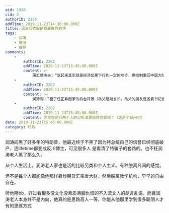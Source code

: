 ```yaml
---
aid: 1938
cid: 2
authorID: 2156
addTime: 2019-11-23T14:30:00.000Z
title: 润涛阎依旧是我最推荐的博
tags:
    - 润涛
    - 依旧
    - 推荐
comments:
    -
        authorID: 2202
        addTime: 2019-11-23T15:45:00.000Z
        content: >-
            蒲汇塘渔夫：“说起来其实就是经济如果下行到一定的地步，供给制重回中国大陆是完全可能的，当然这之前会发生的事情就是新的公私合营，以暴力手段将民营资产收入“国家”，其实，去年就有人放风了，搞得人心惶惶，而且我相信私底下已经开始动作了，例如在私营企业强行设立党委或者党支部，逐渐把企业的主导权收到党委或者党支部来，因为当今的包子皇帝说的很明白，党要管一切。而一些大企业的头头脑脑也被逼着去向党效忠，最滑稽的就是几个有名的网络巨头的一把手去朝圣红色根据地，还要穿上红军的服装。这种信号如果你还看不懂的话，那就是自己的问题了。而像华为这样的大企业，自然也面临这样的问题了，所以任总很早就安排自己的女儿加入外国籍了，在加拿大留下血脉，以防被斩草除根。而去年很多人因为忧郁症而死亡（典型的海南航空的王某人在法国跳古堡），更是敲响了警钟，这点我相信任总这么聪明的人早就感受到了。所以才会有赶紧让自己的宝贝自投罗网，以保性命的惊人举动。当然，旁人以为是美帝对华为的打压，这就是事情看上去很自然的原因，也是任总厉害的地方。”
    -
        authorID: 2202
        addTime: 2019-11-23T15:45:00.000Z
        content: >-
            润涛阎：“至于任正非起家的后台背景（岳父是副省长，岳父的朋友是省委书记曾当过周恩来的秘书）这里不多着笔墨，大家都清楚这个世界上家庭背景对个人在商界、政界、军界起到的巨大资源作用。虽然我们必须承认任正非有极强的商业头脑和执行力，然而，事实证明他缺乏对形势的判断力。如果任正非认为华为公司那是他的家族企业，跟川普与伊万卡一样，“父女分别当第一把手第二把手，父退休后女接班”模式，那简直就是误判。这道理他自己应该清楚：中国所谓的民办企业，都与政府有着千丝万缕的联系，华为里有多少高官家族在里边吃白食，他自己不用手指头掰扯也不会算错。如果说徐明死后任正非还看不透大势还有情可原，肖建华、吴小晖被抓后，任正非就该当机立断让女儿金盆洗手，远离公司，做一个家庭主妇，毕竟钱、豪宅多到这辈子她也挥霍不完了。出来混总是要还的，你任正非不想还，留给女儿还？如果说李嘉诚能跑掉，任正非想跑恐怕也跑不掉，那让女儿金盆洗手总该做得到吧？可任正非的打算是：自己退休后华为的掌门人就是自己的大女儿孟晚舟。”
    -
        authorID: 2202
        addTime: 2019-11-23T15:45:00.000Z
        content: 你觉得他们两个人的分析谁更站得住脚呢？（这是个疑问句）
date: 2019-11-23T15:45:00.000Z
category: 时政
---
```


润涛阎黑了好多年的特朗普，他最近终于不黑了因为特总统自己的信誉已经彻底破产，连lifetime都变成反川博主，可见很多人 是看清了特骗子的套路的。也不枉润涛老人黑了那么久。

从个人生活上，润涛老人家也是活的比较另类和个人主义。有种脱离凡间的感觉。

但不是每个人都能像他那样靠炒期货汇率发大财，然后脱离教学机构，早早的自由自在。

听他瞎bb，好过看很多没文化没素质满脑仇恨的不入流文人的胡言乱语，而且润涛老人本身并不是内向，他真的是思路高人一等，你能从他那里学到很多聪明人才有的思维方式
